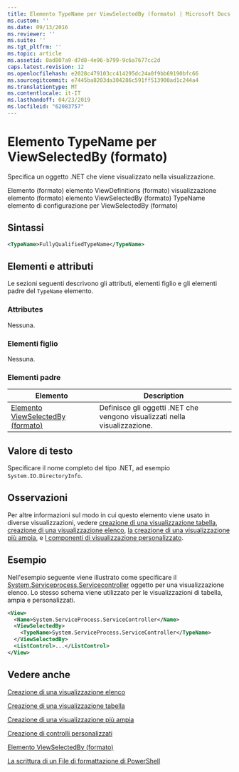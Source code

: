 ```yaml
---
title: Elemento TypeName per ViewSelectedBy (formato) | Microsoft Docs
ms.custom: ''
ms.date: 09/13/2016
ms.reviewer: ''
ms.suite: ''
ms.tgt_pltfrm: ''
ms.topic: article
ms.assetid: 0ad807a9-d7d8-4e96-b799-9c6a7677cc2d
caps.latest.revision: 12
ms.openlocfilehash: e2028c479103cc414295dc24a0f9bb69190bfc66
ms.sourcegitcommit: e7445ba8203da304286c591ff513900ad1c244a4
ms.translationtype: MT
ms.contentlocale: it-IT
ms.lasthandoff: 04/23/2019
ms.locfileid: "62083757"
---
```

# <a name="typename-element-for-viewselectedby-format"></a>Elemento TypeName per ViewSelectedBy (formato)

Specifica un oggetto .NET che viene visualizzato nella visualizzazione.

Elemento (formato) elemento ViewDefinitions (formato) visualizzazione elemento (formato) elemento ViewSelectedBy (formato) TypeName elemento di configurazione per ViewSelectedBy (formato)

## <a name="syntax"></a>Sintassi

```xml
<TypeName>FullyQualifiedTypeName</TypeName>
```

## <a name="attributes-and-elements"></a>Elementi e attributi

Le sezioni seguenti descrivono gli attributi, elementi figlio e gli elementi padre del `TypeName` elemento.

### <a name="attributes"></a>Attributes

Nessuna.

### <a name="child-elements"></a>Elementi figlio

Nessuna.

### <a name="parent-elements"></a>Elementi padre

|Elemento|Description|
|-------------|-----------------|
|[Elemento ViewSelectedBy (formato)](./viewselectedby-element-format.md)|Definisce gli oggetti .NET che vengono visualizzati nella visualizzazione.|

## <a name="text-value"></a>Valore di testo

Specificare il nome completo del tipo .NET, ad esempio `System.IO.DirectoryInfo`.

## <a name="remarks"></a>Osservazioni

Per altre informazioni sul modo in cui questo elemento viene usato in diverse visualizzazioni, vedere [creazione di una visualizzazione tabella](./creating-a-table-view.md), [creazione di una visualizzazione elenco](./creating-a-list-view.md), [la creazione di una visualizzazione più ampia](./creating-a-wide-view.md), e [ I componenti di visualizzazione personalizzato](./creating-custom-controls.md).

## <a name="example"></a>Esempio

Nell'esempio seguente viene illustrato come specificare il [System.Serviceprocess.Servicecontroller](/dotnet/api/System.ServiceProcess.ServiceController) oggetto per una visualizzazione elenco. Lo stesso schema viene utilizzato per le visualizzazioni di tabella, ampia e personalizzati.

```xml
<View>
  <Name>System.ServiceProcess.ServiceController</Name>
  <ViewSelectedBy>
    <TypeName>System.ServiceProcess.ServiceController</TypeName>
  </ViewSelectedBy>
  <ListControl>...</ListControl>
</View>
```

## <a name="see-also"></a>Vedere anche

[Creazione di una visualizzazione elenco](./creating-a-list-view.md)

[Creazione di una visualizzazione tabella](./creating-a-table-view.md)

[Creazione di una visualizzazione più ampia](./creating-a-wide-view.md)

[Creazione di controlli personalizzati](./creating-custom-controls.md)

[Elemento ViewSelectedBy (formato)](./viewselectedby-element-format.md)

[La scrittura di un File di formattazione di PowerShell](./writing-a-powershell-formatting-file.md)
